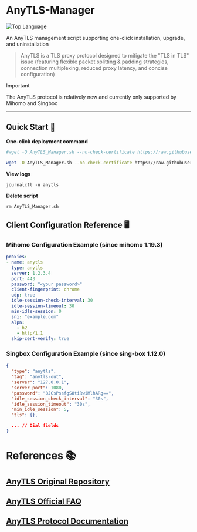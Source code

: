 # AnyTLS-Manager  

[![Top Language](https://img.shields.io/github/languages/top/Kismet0123/AnyTLS-Manager.svg)](https://github.com/Kismet0123/AnyTLS-Manager)  

An AnyTLS management script supporting one-click installation, upgrade, and uninstallation  

> AnyTLS is a TLS proxy protocol designed to mitigate the "TLS in TLS" issue (featuring flexible packet splitting & padding strategies, connection multiplexing, reduced proxy latency, and concise configuration)  

> [!IMPORTANT]  
> The AnyTLS protocol is relatively new and currently only supported by Mihomo and Singbox  

---  

## Quick Start 📃  

**One-click deployment command**  

```bash  
#wget -O AnyTLS_Manager.sh --no-check-certificate https://raw.githubusercontent.com/Kismet0123/AnyTLS-Manager/refs/heads/main/AnyTLS_Manager.sh && chmod +x #AnyTLS_Manager.sh && ./AnyTLS_Manager.sh

wget -O AnyTLS_Manager.sh --no-check-certificate https://raw.githubusercontent.com/exxojay/AnyTLS-Manager/refs/heads/main/AnyTLS_Manager.sh && chmod +x AnyTLS_Manager.sh && ./AnyTLS_Manager.sh  
```  

**View logs**  

```
journalctl -u anytls
```

**Delete script**  

```
rm AnyTLS_Manager.sh
```

## Client Configuration Reference 🖥️  

### Mihomo Configuration Example (since mihomo 1.19.3)  

```yaml
proxies:  
- name: anytls  
  type: anytls  
  server: 1.2.3.4  
  port: 443  
  password: "<your password>"  
  client-fingerprint: chrome  
  udp: true  
  idle-session-check-interval: 30  
  idle-session-timeout: 30  
  min-idle-session: 0  
  sni: "example.com"  
  alpn:  
    - h2  
    - http/1.1  
  skip-cert-verify: true  
```  

### Singbox Configuration Example (since sing-box 1.12.0)  

```json
{  
  "type": "anytls",  
  "tag": "anytls-out",  
  "server": "127.0.0.1",  
  "server_port": 1080,  
  "password": "8JCsPssfgS8tiRwiMlhARg==",  
  "idle_session_check_interval": "30s",  
  "idle_session_timeout": "30s",  
  "min_idle_session": 5,  
  "tls": {},  

  ... // Dial fields  
}  
```  

# References 📚  

## [AnyTLS Original Repository](https://github.com/anytls/anytls-go)  

## [AnyTLS Official FAQ](https://github.com/anytls/anytls-go/blob/main/docs/faq.md)  

## [AnyTLS Protocol Documentation](https://github.com/anytls/anytls-go/blob/main/docs/protocol.md)  
